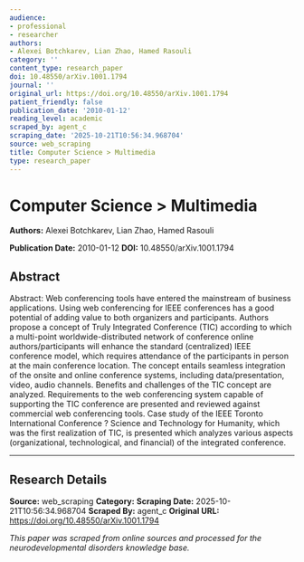 ```yaml
---
audience:
- professional
- researcher
authors:
- Alexei Botchkarev, Lian Zhao, Hamed Rasouli
category: ''
content_type: research_paper
doi: 10.48550/arXiv.1001.1794
journal: ''
original_url: https://doi.org/10.48550/arXiv.1001.1794
patient_friendly: false
publication_date: '2010-01-12'
reading_level: academic
scraped_by: agent_c
scraping_date: '2025-10-21T10:56:34.968704'
source: web_scraping
title: Computer Science > Multimedia
type: research_paper
---
```

# Computer Science > Multimedia

**Authors:** Alexei Botchkarev, Lian Zhao, Hamed Rasouli

**Publication Date:** 2010-01-12
**DOI:** 10.48550/arXiv.1001.1794

## Abstract

Abstract:
Web conferencing tools have entered the mainstream of business applications. Using web conferencing for IEEE conferences has a good potential of adding value to both organizers and participants. Authors propose a concept of Truly Integrated Conference (TIC) according to which a multi-point worldwide-distributed network of conference online authors/participants will enhance the standard (centralized) IEEE conference model, which requires attendance of the participants in person at the main conference location. The concept entails seamless integration of the onsite and online conference systems, including data/presentation, video, audio channels. Benefits and challenges of the TIC concept are analyzed. Requirements to the web conferencing system capable of supporting the TIC conference are presented and reviewed against commercial web conferencing tools. Case study of the IEEE Toronto International Conference ? Science and Technology for Humanity, which was the first realization of TIC, is presented which analyzes various aspects (organizational, technological, and financial) of the integrated conference.

---

## Research Details

**Source:** web_scraping
**Category:** 
**Scraping Date:** 2025-10-21T10:56:34.968704
**Scraped By:** agent_c
**Original URL:** https://doi.org/10.48550/arXiv.1001.1794

*This paper was scraped from online sources and processed for the neurodevelopmental disorders knowledge base.*